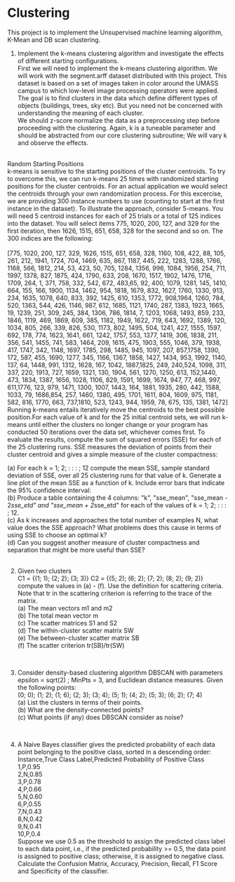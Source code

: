 # Clustering
This project is to implement the Unsupervised machine learning algorithm, K-Mean and DB scan clustering.

1. Implement the k-means clustering algorithm and investigate the effects of different starting configurations. <br />
First we will need to implement the k-means clustering algorithm. We will work with the segment.arff dataset distributed with
this project. This dataset is based on a set of images taken in color around the UMASS campus to which low-level image processing operators were applied. The goal is to find clusters in the data which define different types of objects (buildings, trees,
sky etc). But you need not be concerned with understanding the meaning of each cluster. <br />
We should z-score normalize the data as a preprocessing step before proceeding with the clustering. Again, k is a tuneable parameter and should be abstracted from our core clustering subroutine; We will vary k and observe the effects. <br />
<br />
Random Starting Positions <br />
k-means is sensitive to the starting positions of the cluster centroids. To try to overcome this, we can run k-means 25 times with randomized starting positions for the cluster centroids. For an actual application we would select the centroids through your own
randomization process. For this excercise, we are providing 300 instance numbers to use (counting to start at the first instance in the dataset). To illustrate the approach, consider 5-means. You will need 5 centroid instances for each of 25 trials or a total
of 125 indices into the dataset. You will select items 775, 1020, 200, 127, and 329 for the first iteration, then 1626, 1515, 651, 658, 328 for the second and so on. The 300 indices are the following:<br />
<br />
[775, 1020, 200, 127, 329, 1626, 1515, 651, 658, 328, 1160, 108, 422, 88, 105, 261, 212, 1941, 1724, 704, 1469, 635, 867, 1187, 445, 222, 1283, 1288, 1766, 1168, 566, 1812, 214, 53, 423, 50, 705, 1284, 1356, 996, 1084, 1956, 254, 711, 1997, 1378, 827, 1875, 424, 1790, 633, 208, 1670, 1517, 1902, 1476, 1716, 1709, 264, 1, 371, 758, 332, 542, 672, 483,65, 92, 400, 1079, 1281, 145, 1410, 664, 155, 166, 1900, 1134, 1462, 954, 1818, 1679, 832, 1627, 1760, 1330, 913, 234, 1635, 1078, 640, 833, 392, 1425, 610, 1353, 1772, 908,1964, 1260, 784, 520, 1363, 544, 426, 1146, 987, 612, 1685, 1121, 1740, 287, 1383, 1923, 1665, 19, 1239, 251, 309, 245, 384, 1306, 786, 1814, 7, 1203, 1068, 1493, 859, 233, 1846, 1119, 469, 1869, 609, 385, 1182, 1949, 1622, 719, 643, 1692, 1389, 120, 1034, 805, 266, 339, 826, 530, 1173, 802, 1495, 504, 1241, 427, 1555, 1597, 692, 178, 774, 1623, 1641, 661, 1242, 1757, 553, 1377, 1419, 306, 1838, 211, 356, 541, 1455, 741, 583, 1464, 209, 1615, 475, 1903, 555, 1046, 379, 1938, 417, 1747, 342, 1148, 1697, 1785, 298, 1485, 945, 1097, 207, 857,1758, 1390, 172, 587, 455, 1690, 1277, 345, 1166, 1367, 1858, 1427, 1434, 953, 1992, 1140, 137, 64, 1448, 991, 1312, 1628, 167, 1042, 1887,1825, 249, 240,524, 1098, 311, 337, 220, 1913, 727, 1659, 1321, 130, 1904, 561, 1270, 1250, 613, 152,1440, 473, 1834, 1387, 1656, 1028, 1106, 829, 1591, 1699, 1674, 947, 77, 468, 997, 611,1776, 123, 979, 1471, 1300, 1007, 1443, 164, 1881, 1935, 280, 442, 1588, 1033, 79, 1686,854, 257, 1460, 1380, 495, 1701, 1611, 804, 1609, 975, 1181, 582, 816, 1770, 663, 737,1810, 523, 1243, 944, 1959, 78, 675, 135, 1381, 1472] <br />
Running k-means entails iteratively move the centroids to the best possible position.For each value of k and for the 25 initial centroid sets, we will run k-means until either the clusters no longer change or your program has conducted 50 iterations over the data set, whichever comes first. To evaluate the results, compute the sum of squared errors (SSE) for each of the 25 clustering runs. SSE measures the deviation of points from their cluster centroid and gives a simple measure of the cluster compactness:

(a) For each k = 1; 2; : : : ; 12 compute the mean SSE, sample standard deviation of SSE, over all 25 clustering runs for that value of k. Generate a line plot of the mean SSE as a function of k. Include error bars that indicate the 95% confidence interval: <br />
(b) Produce a table containing the 4 columns: "k", "sse_mean", "sse_mean - 2*sse_etd" and "sse_mean + 2*sse_etd" for each
of the values of k = 1; 2; : : : ; 12. <br />
(c) As k increases and approaches the total number of examples N, what value does the SSE approach? What problems does this cause in terms of using SSE to choose an optimal k? <br />
(d) Can you suggest another measure of cluster compactness and separation that might be more useful than SSE? <br />
<br />

2. Given two clusters <br />
C1 = {(1; 1); (2; 2); (3; 3)} C2 = {(5; 2); (6; 2); (7; 2); (8; 2); (9; 2)} <br />
compute the values in (a) - (f). Use the definition for scattering criteria. Note that tr in the scattering criterion is referring to the trace of the matrix. <br />
(a) The mean vectors m1 and m2<br />
(b) The total mean vector m <br />
(c) The scatter matrices S1 and S2 <br />
(d) The within-cluster scatter matrix SW <br />
(e) The between-cluster scatter matrix SB <br />
(f) The scatter criterion tr(SB)/tr(SW) <br />
<br />

3. Consider density-based clustering algorithm DBSCAN with parameters epsilon = sqrt(2) ; MinPts = 3, and Euclidean distance measures. Given the following points: <br />
(0; 0); (1; 2); (1; 6); (2; 3); (3; 4); (5; 1); (4; 2); (5; 3); (6; 2); (7; 4) <br />
(a) List the clusters in terms of their points. <br />
(b) What are the density-connected points? <br />
(c) What points (if any) does DBSCAN consider as noise? <br />
<br />

4. A Naive Bayes classifier gives the predicted probability of each data point belonging to the positive class, sorted in a descending order: <br />
Instance,True Class Label,Predicted Probability of Positive Class <br />
1,P,0.95 <br />
2,N,0.85 <br />
3,P,0.78 <br />
4,P,0.66 <br />
5,N,0.60 <br />
6,P,0.55 <br />
7,N,0.43 <br />
8,N,0.42 <br />
9,N,0.41 <br />
10,P,0.4 <br />
Suppose we use 0.5 as the threshold to assign the predicted class label to each data point, i.e., if the predicted probability >= 0.5, the data point is assigned to positive class; otherwise, it is assigned to negative class. Calculate the Confusion Matrix, Accuracy,
Precision, Recall, F1 Score and Specificity of the classifier.

